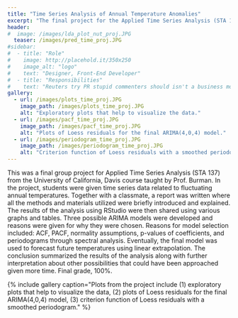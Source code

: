```yaml
---
title: "Time Series Analysis of Annual Temperature Anomalies"
excerpt: "The final project for the Applied Time Series Analysis (STA 137) course, utilizing ARIMA models, ACF and PACF plots, and spectral analysis."
header:
#  image: /images/lda_plot_nut_proj.JPG
  teaser: /images/pred_time_proj.JPG
#sidebar:
#  - title: "Role"
#    image: http://placehold.it/350x250
#    image_alt: "logo"
#    text: "Designer, Front-End Developer"
#  - title: "Responsibilities"
#    text: "Reuters try PR stupid commenters should isn't a business model"
gallery:
  - url: /images/plots_time_proj.JPG
    image_path: /images/plots_time_proj.JPG
    alt: "Exploratory plots that help to visualize the data."
  - url: /images/pacf_time_proj.JPG
    image_path: /images/pacf_time_proj.JPG
    alt: "Plots of Loess residuals for the final ARIMA(4,0,4) model."
  - url: /images/periodogram_time_proj.JPG
    image_path: /images/periodogram_time_proj.JPG
    alt: "Criterion function of Loess residuals with a smoothed periodogram."
---
```

This was a final group project for Applied Time Series Analysis (STA 137) from the University of California, Davis course taught by Prof. Burman. In the project, students were given time series data related to fluctuating annual temperatures. Together with a classmate, a report was written where all the methods and materials utilized were briefly introduced and explained. The results of the analysis using RStudio were then shared using various graphs and tables. Three possible ARIMA models were developed and reasons were given for why they were chosen. Reasons for model selection included: ACF, PACF, normality assumptions, p-values of coefficients, and periodograms through spectral analysis. Eventually, the final model was used to forecast future temperatures using linear extrapolation. The conclusion summarized the results of the analysis along with further interpretation about other possibilities that could have been approached given more time. Final grade, 100%.

{% include gallery caption="Plots from the project include (1) exploratory plots that help to visualize the data, (2) plots of Loess residuals for the final ARIMA(4,0,4) model, (3) criterion function of Loess residuals with a smoothed periodogram." %}
